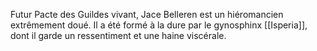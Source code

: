 Futur Pacte des Guildes vivant, Jace Belleren est un hiéromancien extrêmement doué. Il a été formé à la dure par le gynosphinx [[Isperia]], dont il garde un ressentiment et une haine viscérale.